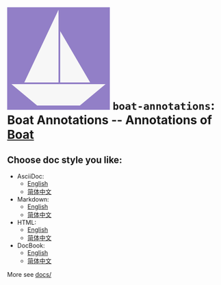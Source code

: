 # ![Boat Annotations](../logo.svg) `boat-annotations`: Boat Annotations -- Annotations of [Boat](../README.md)

## Choose doc style you like:

- AsciiDoc:
  * [English](docs/README_en.adoc)
  * [简体中文](docs/README_zh.adoc)
- Markdown:
  * [English](docs/README_en.md)
  * [简体中文](docs/README_zh.md)
- HTML:
  * [English](docs/README_en.html)
  * [简体中文](docs/README_zh.html)
- DocBook:
  * [English](docs/README_en.xml)
  * [简体中文](docs/README_zh.xml)

More see [docs/](docs/)